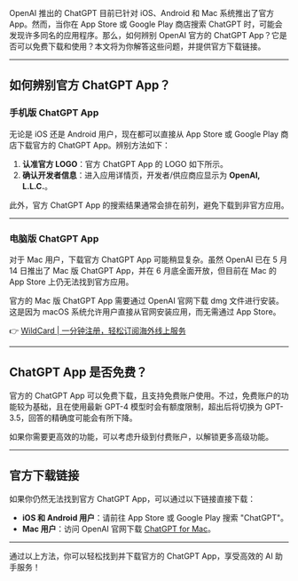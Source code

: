 OpenAI 推出的 ChatGPT 目前已针对 iOS、Android 和 Mac 系统推出了官方 App。然而，当你在 App Store 或 Google Play 商店搜索 ChatGPT 时，可能会发现许多同名的应用程序。那么，如何辨别 OpenAI 官方的 ChatGPT App？它是否可以免费下载和使用？本文将为你解答这些问题，并提供官方下载链接。

---

## 如何辨别官方 ChatGPT App？

### 手机版 ChatGPT App

无论是 iOS 还是 Android 用户，现在都可以直接从 App Store 或 Google Play 商店下载官方的 ChatGPT App。辨别方法如下：

1. **认准官方 LOGO**：官方 ChatGPT App 的 LOGO 如下所示。
2. **确认开发者信息**：进入应用详情页，开发者/供应商应显示为 **OpenAI, L.L.C.**。

此外，官方 ChatGPT App 的搜索结果通常会排在前列，避免下载到非官方应用。

---

### 电脑版 ChatGPT App

对于 Mac 用户，下载官方 ChatGPT App 可能稍显复杂。虽然 OpenAI 已在 5 月 14 日推出了 Mac 版 ChatGPT App，并在 6 月底全面开放，但目前在 Mac 的 App Store 上仍无法找到官方应用。

官方的 Mac 版 ChatGPT App 需要通过 OpenAI 官网下载 dmg 文件进行安装。这是因为 macOS 系统允许用户直接从官网安装应用，而无需通过 App Store。

👉 [WildCard | 一分钟注册，轻松订阅海外线上服务](https://bit.ly/bewildcard)

---

## ChatGPT App 是否免费？

官方的 ChatGPT App 可以免费下载，且支持免费账户使用。不过，免费账户的功能较为基础，且在使用最新 GPT-4 模型时会有额度限制，超出后将切换为 GPT-3.5，回答的精确度可能会有所下降。

如果你需要更高效的功能，可以考虑升级到付费账户，以解锁更多高级功能。

---

## 官方下载链接

如果你仍然无法找到官方 ChatGPT App，可以通过以下链接直接下载：

- **iOS 和 Android 用户**：请前往 App Store 或 Google Play 搜索 "ChatGPT"。
- **Mac 用户**：访问 OpenAI 官网下载 [ChatGPT for Mac](https://bit.ly/bewildcard)。

---

通过以上方法，你可以轻松找到并下载官方的 ChatGPT App，享受高效的 AI 助手服务！